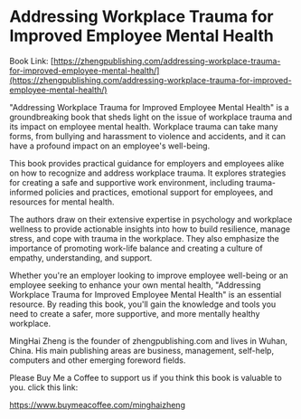 # Addressing Workplace Trauma for Improved Employee Mental Health

Book Link: [https://zhengpublishing.com/addressing-workplace-trauma-for-improved-employee-mental-health/](https://zhengpublishing.com/addressing-workplace-trauma-for-improved-employee-mental-health/)

"Addressing Workplace Trauma for Improved Employee Mental Health" is a groundbreaking book that sheds light on the issue of workplace trauma and its impact on employee mental health. Workplace trauma can take many forms, from bullying and harassment to violence and accidents, and it can have a profound impact on an employee's well-being.

This book provides practical guidance for employers and employees alike on how to recognize and address workplace trauma. It explores strategies for creating a safe and supportive work environment, including trauma-informed policies and practices, emotional support for employees, and resources for mental health.

The authors draw on their extensive expertise in psychology and workplace wellness to provide actionable insights into how to build resilience, manage stress, and cope with trauma in the workplace. They also emphasize the importance of promoting work-life balance and creating a culture of empathy, understanding, and support.

Whether you're an employer looking to improve employee well-being or an employee seeking to enhance your own mental health, "Addressing Workplace Trauma for Improved Employee Mental Health" is an essential resource. By reading this book, you'll gain the knowledge and tools you need to create a safer, more supportive, and more mentally healthy workplace.

MingHai Zheng is the founder of zhengpublishing.com and lives in Wuhan, China. His main publishing areas are business, management, self-help, computers and other emerging foreword fields.

Please Buy Me a Coffee to support us if you think this book is valuable to you. click this link:

https://www.buymeacoffee.com/minghaizheng

